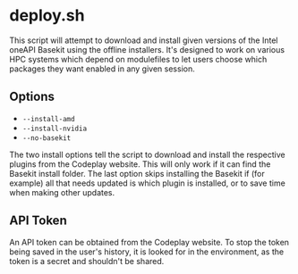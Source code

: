 # deploy.sh

This script will attempt to download and install given versions of the Intel
oneAPI Basekit using the offline installers. It's designed to work on various
HPC systems which depend on modulefiles to let users choose which packages
they want enabled in any given session.

## Options

* `--install-amd`
* `--install-nvidia`
* `--no-basekit`

The two install options tell the script to download and install the respective
plugins from the Codeplay website. This will only work if it can find the
Basekit install folder. The last option skips installing the Basekit if (for
example) all that needs updated is which plugin is installed, or to save time
when making other updates.

## API Token

An API token can be obtained from the Codeplay website. To stop the token
being saved in the user's history, it is looked for in the environment, as
the token is a secret and shouldn't be shared.

